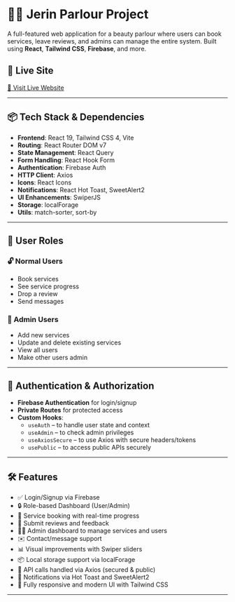 # 💇‍♀️ Jerin Parlour Project

A full-featured web application for a beauty parlour where users can book services, leave reviews, and admins can manage the entire system. Built using **React**, **Tailwind CSS**, **Firebase**, and more.

## 🚀 Live Site

[🔗 Visit Live Website](https://beauty-parlour-cd47d.web.app) 

---

## 📦 Tech Stack & Dependencies

- **Frontend**: React 19, Tailwind CSS 4, Vite
- **Routing**: React Router DOM v7
- **State Management**: React Query
- **Form Handling**: React Hook Form
- **Authentication**: Firebase Auth
- **HTTP Client**: Axios
- **Icons**: React Icons
- **Notifications**: React Hot Toast, SweetAlert2
- **UI Enhancements**: SwiperJS
- **Storage**: localForage
- **Utils**: match-sorter, sort-by

---

## 👥 User Roles

### 🔓 Normal Users
- Book services
- See service progress
- Drop a review
- Send messages

### 🔐 Admin Users
- Add new services
- Update and delete existing services
- View all users
- Make other users admin

---

## 🔐 Authentication & Authorization

- **Firebase Authentication** for login/signup
- **Private Routes** for protected access
- **Custom Hooks**:
  - `useAuth` – to handle user state and context
  - `useAdmin` – to check admin privileges
  - `useAxiosSecure` – to use Axios with secure headers/tokens
  - `usePublic` – to access public APIs securely

---

## 🛠 Features

- ✅ Login/Signup via Firebase
- 🔒 Role-based Dashboard (User/Admin)
- 💇 Service booking with real-time progress
- 📝 Submit reviews and feedback
- 🧑‍💻 Admin dashboard to manage services and users
- ✉️ Contact/message support
- 📊 Visual improvements with Swiper sliders
- 📦 Local storage support via localForage
- 📡 API calls handled via Axios (secured & public)
- 🍞 Notifications via Hot Toast and SweetAlert2
- 🎨 Fully responsive and modern UI with Tailwind CSS

---




